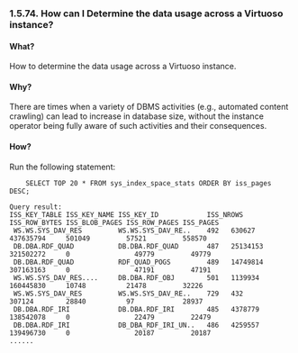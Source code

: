 <div id="determinedatausagetip" class="section">

<div class="titlepage">

<div>

<div>

### 1.5.74. How can I Determine the data usage across a Virtuoso instance?

</div>

</div>

</div>

<div id="determinedatausagetipwhat" class="section">

<div class="titlepage">

<div>

<div>

#### What?

</div>

</div>

</div>

How to determine the data usage across a Virtuoso instance.

</div>

<div id="determinedatausagetipwhy" class="section">

<div class="titlepage">

<div>

<div>

#### Why?

</div>

</div>

</div>

There are times when a variety of DBMS activities (e.g., automated
content crawling) can lead to increase in database size, without the
instance operator being fully aware of such activities and their
consequences.

</div>

<div id="determinedatausagetiphow" class="section">

<div class="titlepage">

<div>

<div>

#### How?

</div>

</div>

</div>

Run the following statement:

``` programlisting
    SELECT TOP 20 * FROM sys_index_space_stats ORDER BY iss_pages DESC;

Query result:
ISS_KEY_TABLE ISS_KEY_NAME ISS_KEY_ID            ISS_NROWS       ISS_ROW_BYTES ISS_BLOB_PAGES ISS_ROW_PAGES ISS_PAGES
 WS.WS.SYS_DAV_RES         WS.WS.SYS_DAV_RE..    492   630627      437635794     501049         57521         558570
 DB.DBA.RDF_QUAD           DB.DBA.RDF_QUAD       487   25134153  321502272     0                49779         49779
 DB.DBA.RDF_QUAD           RDF_QUAD_POGS         489   14749814  307163163     0                47191         47191
 WS.WS.SYS_DAV_RES....     DB.DBA.RDF_OBJ        501   1139934   160445830     10748          21478         32226
 WS.WS.SYS_DAV_RES         WS.WS.SYS_DAV_RE..    729   432       307124        28840          97            28937
 DB.DBA.RDF_IRI            DB.DBA.RDF_IRI        485   4378779   138542078     0                22479         22479
 DB.DBA.RDF_IRI            DB_DBA_RDF_IRI_UN..   486   4259557   139496730     0                20187         20187
......
```

</div>

</div>
